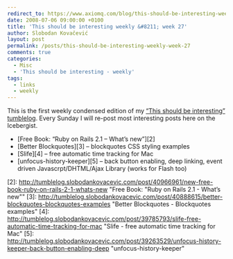 ```yaml
---
redirect_to: https://www.axiomq.com/blog/this-should-be-interesting-weekly-week-27/
date: 2008-07-06 09:00:00 +0100
title: 'This should be interesting weekly &#8211; week 27'
author: Slobodan Kovačević
layout: post
permalink: /posts/this-should-be-interesting-weekly-week-27
comments: true
categories:
  - Misc
  - 'This should be interesting - weekly'
tags:
  - links
  - weekly
---
```

This is the first weekly condensed edition of my [&#8220;This should be interesting&#8221; tumblelog][1]. Every Sunday I will re-post most interesting posts here on the Icebergist.

*   [Free Book: &#8220;Ruby on Rails 2.1 &#8211; What’s new&#8221;][2]
*   [Better Blockquotes][3] &#8211; blockquotes CSS styling examples
*   [Slife][4] &#8211; free automatic time tracking for Mac
*   [unfocus-history-keeper][5] &#8211; back button enabling, deep linking, event driven Javascrpt/DHTML/Ajax Library (works for Flash too)

[1]: http://tumblelog.slobodankovacevic.com/ "Tumblelog by Slobodan Kovacevic"
[2]: http://tumblelog.slobodankovacevic.com/post/40966961/new-free-book-ruby-on-rails-2-1-whats-new "Free Book: "Ruby on Rails 2.1 - What’s new""
[3]: http://tumblelog.slobodankovacevic.com/post/40888615/better-blockquotes-blockquotes-examples "Better Blockquotes - Blockquotes examples"
[4]: http://tumblelog.slobodankovacevic.com/post/39785793/slife-free-automatic-time-tracking-for-mac "Slife - free automatic time tracking for Mac"
[5]: http://tumblelog.slobodankovacevic.com/post/39263529/unfocus-history-keeper-back-button-enabling-deep "unfocus-history-keeper"
